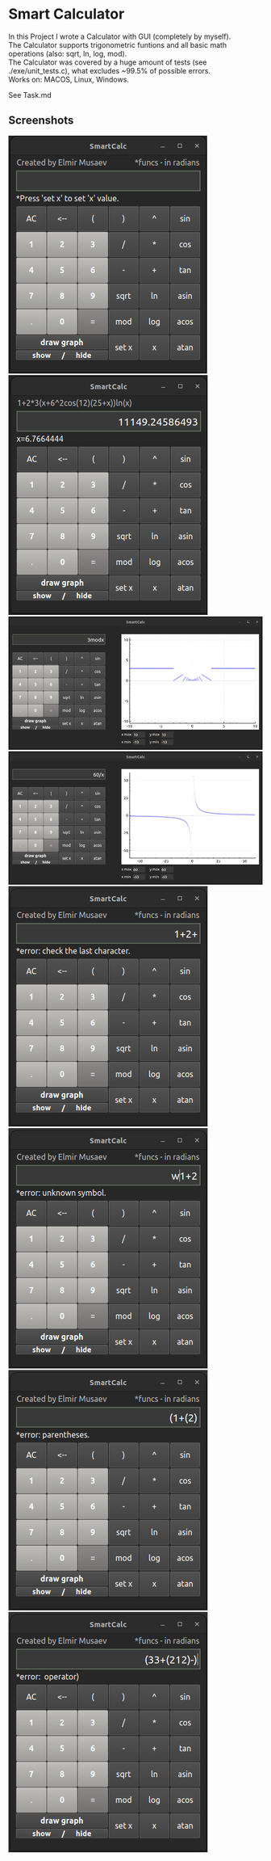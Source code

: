 # Smart Calculator
In this Project I wrote a Calculator with GUI (completely by myself).  
The Calculator supports trigonometric funtions and all basic math operations (also: sqrt, ln, log, mod).  
The Calculator was covered by a huge amount of tests (see ./exe/unit_tests.c), what excludes ~99.5% of possible errors.  
Works on: MACOS, Linux, Windows.  

See Task.md  

## Screenshots

![./screenshots/1_default.jpeg](./screenshots/1_default.jpeg)           ![./screenshots/2_expr_x.jpeg](./screenshots/2_expr_x.jpeg)
![./screenshots/3_graph1.jpeg](./screenshots/3_graph1.jpeg)
![./screenshots/4_graph2.jpeg](./screenshots/4_graph2.jpeg)
![./screenshots/5_er_lastchar.png](./screenshots/5_er_lastchar.png)
![./screenshots/6_er_unksym.png](./screenshots/6_er_unksym.png)
![./screenshots/7_er_parenth.png](./screenshots/7_er_parenth.png)
![./screenshots/8_er_operator.png](./screenshots/8_er_operator.png)
